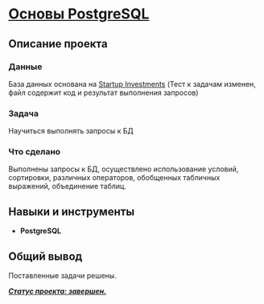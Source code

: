 # [Основы PostgreSQL](https://github.com/observer012/yandex_practicum/blob/main/13.%20Основы%20%20PostgreSQL%20(18)/PostgreSQL.ipynb)

## Описание проекта
### Данные

База данных основана на [Startup Investments](https://www.kaggle.com/datasets/justinas/startup-investments)
(Тест к задачам изменен, файл содержит код и результат выполнения запросов)

### Задача

Научиться выполнять запросы к БД

### Что сделано

Выполнены запросы к БД, осуществлено использование условий, сортировки, различных операторов, обобщенных табличных выражений, объединение таблиц. 


## Навыки и инструменты
- **PostgreSQL**

##

## Общий вывод

Поставленные задачи решены. 

<u>***Статус проекта: завершен.***</u>  


